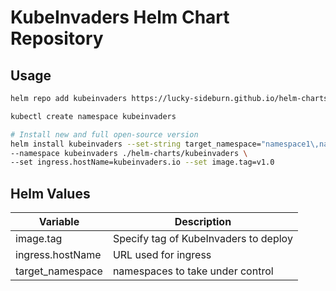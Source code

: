 # KubeInvaders Helm Chart Repository

## Usage

```bash
helm repo add kubeinvaders https://lucky-sideburn.github.io/helm-charts/

kubectl create namespace kubeinvaders

# Install new and full open-source version
helm install kubeinvaders --set-string target_namespace="namespace1\,namespace2" \
--namespace kubeinvaders ./helm-charts/kubeinvaders \
--set ingress.hostName=kubeinvaders.io --set image.tag=v1.0
```

## Helm Values

| Variable            | Description                            |
| ------------------- | -------------------------------------- |
| image.tag           | Specify tag of KubeInvaders to deploy  |
| ingress.hostName    | URL used for ingress                   |
| target_namespace    | namespaces to take under control       |
